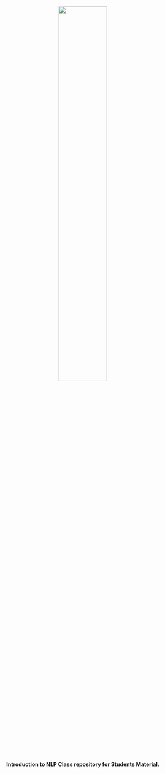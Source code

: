 <div align="center">
<img src="" width="50%">
  
  **Introduction to NLP Class repository for Students Material.**
  
</div>
  
